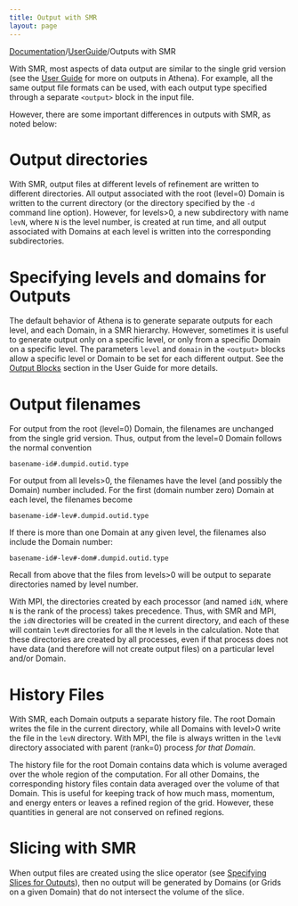 ```yaml
---
title: Output with SMR
layout: page
---
```


[Documentation]({{site.baseurl}}/AthenaDocs)/[UserGuide]({{site.baseurl}}/AthenaDocsUG)/Outputs with SMR

With SMR, most aspects of data output are similar to the single grid version (see the [User Guide]({{site.baseurl}}/AthenaDocsUG)
for more on outputs in Athena).  For example, all the same output file formats can be used, with each
output type specified through a separate `<output>` block in the input file.

However, there are some important differences in outputs with SMR, as noted below:

Output directories
==================

With SMR, output files at different levels of refinement are written to different directories.  All output associated with
the root (level=0) Domain is written to the current directory (or the directory specified by the `-d` command line
option).  However, for levels>0, a new subdirectory with name `levN`, where `N` is the level number, is created
at run time, and all output associated with Domains at each level is written into the corresponding subdirectories.

Specifying levels and domains for Outputs
=========================================

The default behavior of Athena is to generate separate outputs for each level, and each Domain, in a SMR hierarchy.
However, sometimes it is useful to generate output only on a specific level, or only from a specific Domain on a 
specific level.  The parameters `level` and `domain` in the `<output>` blocks allow a specific level
or Domain to be set for each different output.  See the [Output Blocks]({{site.baseurl}}/AthenaDocsUGOutputBlck) section in
the User Guide for more details.

Output filenames
================

For output from the root (level=0) Domain, the filenames are unchanged from the single grid version.  Thus, output from
the level=0 Domain follows the normal convention

	basename-id#.dumpid.outid.type


For output from all levels>0, the filenames have the level (and possibly the Domain) number included. 
For the first (domain number zero) Domain at each level, the filenames become

	basename-id#-lev#.dumpid.outid.type

If there is more than one Domain at any given level, the filenames also include the Domain number:

	basename-id#-lev#-dom#.dumpid.outid.type

Recall from above that the files from levels>0 will be output to separate directories named by level number.

With MPI, the directories created by each processor (and named `idN`, where `N` is the rank of the
process) takes precedence.  Thus, with SMR and MPI, the `idN` directories will be created in the current
directory, and each of these will contain `levM` directories for all the `M` levels in the
calculation.  Note that these directories are created by all processes, even if that process does not have data
(and therefore will not create output files) on a particular level and/or Domain.

History Files
=============

With SMR, each Domain outputs a separate history file.  The root Domain writes the file in the current directory,
while all Domains with level>0 write the file in the `levN` directory.  With MPI, the file is always written in
the `levN` directory associated with parent (rank=0) process *for that Domain*.

The history file for the root Domain contains data which is volume averaged over the whole region of the computation.
For all other Domains, the corresponding history files contain data averaged over the volume of that Domain.  This
is useful for keeping track of how much mass, momentum, and energy enters or leaves a refined region of the grid.
However, these quantities in general are not conserved on refined regions.

Slicing with SMR
================

When output files are created using the slice operator (see [Specifying Slices for Outputs]({{site.baseurl}}/AthenaDocsUGSlices)),
then no output will be generated by Domains (or Grids on a given Domain) that do not intersect the volume of the
slice.

